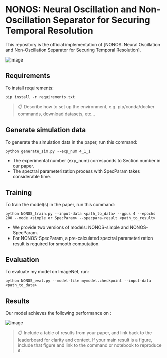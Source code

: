 # NONOS: Neural Oscillation and Non-Oscillation Separator for Securing Temporal Resolution

This repository is the official implementation of [NONOS: Neural Oscillation and Non-Oscillation Separator for Securing Temporal Resolution]. 

![image](https://github.com/jkwrbcc/NONOS/assets/170528215/7f0c98e6-d32b-4e74-be92-f068da58d625)

## Requirements

To install requirements:

```setup
pip install -r requirements.txt
```

>📋  Describe how to set up the environment, e.g. pip/conda/docker commands, download datasets, etc...

## Generate simulation data

To generate the simulation data in the paper, run this command:

```train
python generate_sim.py --exp_num 4_1_1
```

- The experimental number (exp_num) corresponds to Section number in our paper.
- The spectral parameterization process with SpecParam takes considerable time.

## Training

To train the model(s) in the paper, run this command:

```train
python NONOS_train.py --input-data <path_to_data> --gpus 4 --epochs 200 --mode <simple or SpecParam> --specpara-result <path_to_result>
```

- We provide two versions of models: NONOS-simple and NONOS-SpecParam.
- For NONOS-SpecParam, a pre-calculated spectral parameterization result is required for smooth computation.


## Evaluation

To evaluate my model on ImageNet, run:

```eval
python NONOS_eval.py --model-file mymodel.checkpoint --input-data <path_to_data>
```

## Results

Our model achieves the following performance on :

![image](https://github.com/jkwrbcc/NONOS/assets/170528215/32012f6c-864a-476e-b2ae-d4bbc0d3a995)

>📋  Include a table of results from your paper, and link back to the leaderboard for clarity and context. If your main result is a figure, include that figure and link to the command or notebook to reproduce it. 
